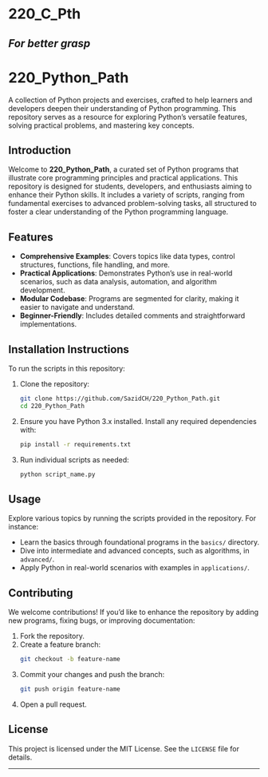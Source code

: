 # 220_C_Pth
*For better grasp*
---

# 220_Python_Path

A collection of Python projects and exercises, crafted to help learners and developers deepen their understanding of Python programming. This repository serves as a resource for exploring Python’s versatile features, solving practical problems, and mastering key concepts.

## Introduction

Welcome to **220_Python_Path**, a curated set of Python programs that illustrate core programming principles and practical applications. This repository is designed for students, developers, and enthusiasts aiming to enhance their Python skills. It includes a variety of scripts, ranging from fundamental exercises to advanced problem-solving tasks, all structured to foster a clear understanding of the Python programming language.

## Features

- **Comprehensive Examples**: Covers topics like data types, control structures, functions, file handling, and more.
- **Practical Applications**: Demonstrates Python’s use in real-world scenarios, such as data analysis, automation, and algorithm development.
- **Modular Codebase**: Programs are segmented for clarity, making it easier to navigate and understand.
- **Beginner-Friendly**: Includes detailed comments and straightforward implementations.

## Installation Instructions

To run the scripts in this repository:

1. Clone the repository:
   ```bash
   git clone https://github.com/SazidCH/220_Python_Path.git
   cd 220_Python_Path
   ```
2. Ensure you have Python 3.x installed. Install any required dependencies with:
   ```bash
   pip install -r requirements.txt
   ```
3. Run individual scripts as needed:
   ```bash
   python script_name.py
   ```

## Usage

Explore various topics by running the scripts provided in the repository. For instance:
- Learn the basics through foundational programs in the `basics/` directory.
- Dive into intermediate and advanced concepts, such as algorithms, in `advanced/`.
- Apply Python in real-world scenarios with examples in `applications/`.

## Contributing

We welcome contributions! If you’d like to enhance the repository by adding new programs, fixing bugs, or improving documentation:
1. Fork the repository.
2. Create a feature branch:
   ```bash
   git checkout -b feature-name
   ```
3. Commit your changes and push the branch:
   ```bash
   git push origin feature-name
   ```
4. Open a pull request.

## License

This project is licensed under the MIT License. See the `LICENSE` file for details.

---
